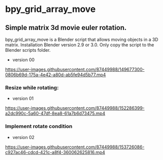 # bpy_grid_array_move

## Simple matrix 3d movie euler rotation. 

bpy_grid_array_move is a Blender script that allows moving objects in a 3D matrix.
Installation
Blender version 2.9 or 3.0.
Only copy the script to the Blender scripts folder. 



- version 00


https://user-images.githubusercontent.com/87449988/149677300-0806b69d-175a-4e42-a80d-ab5fe94d5b77.mp4


### Resize while rotating: 

- version 01

https://user-images.githubusercontent.com/87449988/152286399-a2dc990c-5a60-47df-8ea8-61a7b6d73475.mp4


### Implement rotate condition 


- version 02 


https://user-images.githubusercontent.com/87449988/153726086-c927ac46-cdcd-421c-a8f4-360062625816.mp4

